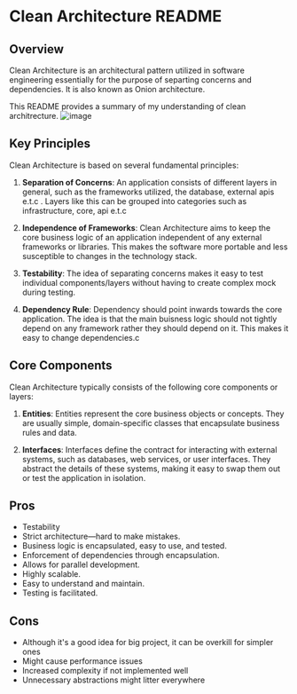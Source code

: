 
# Clean Architecture README

## Overview

Clean Architecture is an architectural pattern utilized in software engineering essentially for the purpose of separting concerns and dependencies. It is also known as Onion architecture.

This README provides a summary of my understanding of clean architrecture.
![image](https://github.com/johnnydanny/A2SV-Backend/assets/136840072/f186f136-1857-4a21-8100-e2889d20ec9b)

## Key Principles

Clean Architecture is based on several fundamental principles:

1. **Separation of Concerns**: An application consists of different layers in general, such as the frameworks utilized, the database, external apis e.t.c . Layers like this can be grouped into categories such as infrastructure, core, api e.t.c
   
2. **Independence of Frameworks**: Clean Architecture aims to keep the core business logic of an application independent of any external frameworks or libraries. This makes the software more portable and less susceptible to changes in the technology stack.

3. **Testability**: The idea of separating concerns makes it easy to test individual components/layers without having to create complex mock during testing.

4. **Dependency Rule**: Dependency should point inwards towards the core application. The idea is that the main buisness logic should not tightly depend on any framework rather they should depend on it. This makes it easy to change dependencies.c

## Core Components

Clean Architecture typically consists of the following core components or layers:

1. **Entities**: Entities represent the core business objects or concepts. They are usually simple, domain-specific classes that encapsulate business rules and data.

2. **Interfaces**: Interfaces define the contract for interacting with external systems, such as databases, web services, or user interfaces. They abstract the details of these systems, making it easy to swap them out or test the application in isolation.


## Pros

  * Testability
  * Strict architecture—hard to make mistakes.
  * Business logic is encapsulated, easy to use, and tested.
  * Enforcement of dependencies through encapsulation.
  * Allows for parallel development.
  * Highly scalable.
  * Easy to understand and maintain.
  * Testing is facilitated.

## Cons
  * Although it's a good idea for big project, it can be overkill for simpler ones
  * Might cause performance issues
  * Increased complexity if not implemented well
  * Unnecessary abstractions might litter everywhere
